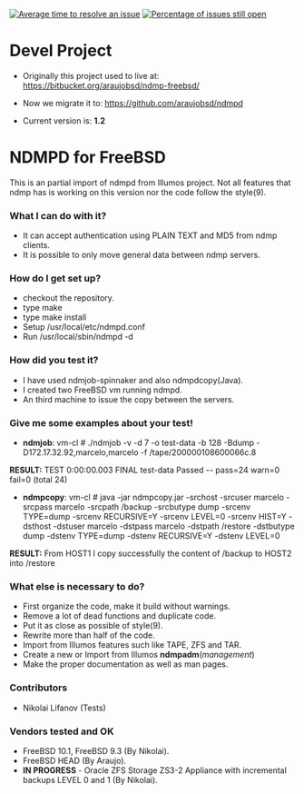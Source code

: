 [![Average time to resolve an issue](http://isitmaintained.com/badge/resolution/araujobsd/ndmpd.svg)](http://isitmaintained.com/project/araujobsd/ndmpd "Average time to resolve an issue")
[![Percentage of issues still open](http://isitmaintained.com/badge/open/araujobsd/ndmpd.svg)](http://isitmaintained.com/project/araujobsd/ndmpd "Percentage of issues still open")

# Devel Project #

* Originally this project used to live at: https://bitbucket.org/araujobsd/ndmp-freebsd/
* Now we migrate it to: https://github.com/araujobsd/ndmpd

* Current version is: **1.2**

# NDMPD for FreeBSD #

This is an partial import of ndmpd from Illumos project.
Not all features that ndmp has is working on this version nor the code follow the style(9).

### What I can do with it? ###

* It can accept authentication using PLAIN TEXT and MD5 from ndmp clients.
* It is possible to only move general data between ndmp servers.

### How do I get set up? ###

* checkout the repository.
* type make 
* type make install
* Setup /usr/local/etc/ndmpd.conf
* Run /usr/local/sbin/ndmpd -d

### How did you test it? ###

* I have used ndmjob-spinnaker and also ndmpdcopy(Java).
* I created two FreeBSD vm running ndmpd.
* An third machine to issue the copy between the servers.

### Give me some examples about your test! ###

* **ndmjob**:
vm-cl # ./ndmjob -v -d 7 -o test-data -b 128 -Bdump -D172.17.32.92,marcelo,marcelo -f /tape/200000108600066c.8

**RESULT:**
TEST 0:00:00.003 FINAL test-data Passed -- pass=24 warn=0 fail=0 (total 24)

* **ndmpcopy**:
vm-cl # java -jar ndmpcopy.jar -srchost <HOST1> -srcuser marcelo -srcpass marcelo -srcpath /backup -srcbutype dump -srcenv TYPE=dump -srcenv RECURSIVE=Y -srcenv LEVEL=0 -srcenv HIST=Y -dsthost <HOST2> -dstuser marcelo -dstpass marcelo -dstpath /restore -dstbutype dump -dstenv TYPE=dump -dstenv RECURSIVE=Y -dstenv LEVEL=0

**RESULT:** From HOST1 I copy successfully the content of /backup to HOST2 into /restore 

### What else is necessary to do? ###

* First organize the code, make it build without warnings. 
* Remove a lot of dead functions and duplicate code.
* Put it as close as possible of style(9).
* Rewrite more than half of the code.
* Import from Illumos features such like TAPE, ZFS and TAR.
* Create a new or Import from Illumos **ndmpadm**(*management*)
* Make the proper documentation as well as man pages.

### Contributors  ###
* Nikolai Lifanov <lifanov __at__ mail.lifanov.com> (Tests)

### Vendors tested and OK ###
- FreeBSD 10.1, FreeBSD 9.3 (By Nikolai).
- FreeBSD HEAD (By Araujo).
- **IN PROGRESS** - Oracle ZFS Storage ZS3-2 Appliance with incremental backups LEVEL 0 and 1 (By Nikolai).
